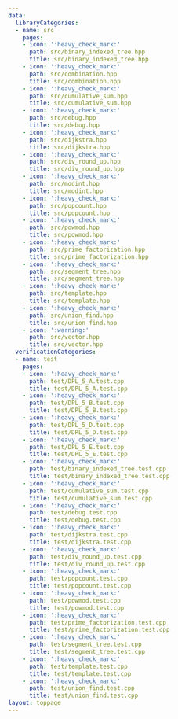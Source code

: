 ```yaml
---
data:
  libraryCategories:
  - name: src
    pages:
    - icon: ':heavy_check_mark:'
      path: src/binary_indexed_tree.hpp
      title: src/binary_indexed_tree.hpp
    - icon: ':heavy_check_mark:'
      path: src/combination.hpp
      title: src/combination.hpp
    - icon: ':heavy_check_mark:'
      path: src/cumulative_sum.hpp
      title: src/cumulative_sum.hpp
    - icon: ':heavy_check_mark:'
      path: src/debug.hpp
      title: src/debug.hpp
    - icon: ':heavy_check_mark:'
      path: src/dijkstra.hpp
      title: src/dijkstra.hpp
    - icon: ':heavy_check_mark:'
      path: src/div_round_up.hpp
      title: src/div_round_up.hpp
    - icon: ':heavy_check_mark:'
      path: src/modint.hpp
      title: src/modint.hpp
    - icon: ':heavy_check_mark:'
      path: src/popcount.hpp
      title: src/popcount.hpp
    - icon: ':heavy_check_mark:'
      path: src/powmod.hpp
      title: src/powmod.hpp
    - icon: ':heavy_check_mark:'
      path: src/prime_factorization.hpp
      title: src/prime_factorization.hpp
    - icon: ':heavy_check_mark:'
      path: src/segment_tree.hpp
      title: src/segment_tree.hpp
    - icon: ':heavy_check_mark:'
      path: src/template.hpp
      title: src/template.hpp
    - icon: ':heavy_check_mark:'
      path: src/union_find.hpp
      title: src/union_find.hpp
    - icon: ':warning:'
      path: src/vector.hpp
      title: src/vector.hpp
  verificationCategories:
  - name: test
    pages:
    - icon: ':heavy_check_mark:'
      path: test/DPL_5_A.test.cpp
      title: test/DPL_5_A.test.cpp
    - icon: ':heavy_check_mark:'
      path: test/DPL_5_B.test.cpp
      title: test/DPL_5_B.test.cpp
    - icon: ':heavy_check_mark:'
      path: test/DPL_5_D.test.cpp
      title: test/DPL_5_D.test.cpp
    - icon: ':heavy_check_mark:'
      path: test/DPL_5_E.test.cpp
      title: test/DPL_5_E.test.cpp
    - icon: ':heavy_check_mark:'
      path: test/binary_indexed_tree.test.cpp
      title: test/binary_indexed_tree.test.cpp
    - icon: ':heavy_check_mark:'
      path: test/cumulative_sum.test.cpp
      title: test/cumulative_sum.test.cpp
    - icon: ':heavy_check_mark:'
      path: test/debug.test.cpp
      title: test/debug.test.cpp
    - icon: ':heavy_check_mark:'
      path: test/dijkstra.test.cpp
      title: test/dijkstra.test.cpp
    - icon: ':heavy_check_mark:'
      path: test/div_round_up.test.cpp
      title: test/div_round_up.test.cpp
    - icon: ':heavy_check_mark:'
      path: test/popcount.test.cpp
      title: test/popcount.test.cpp
    - icon: ':heavy_check_mark:'
      path: test/powmod.test.cpp
      title: test/powmod.test.cpp
    - icon: ':heavy_check_mark:'
      path: test/prime_factorization.test.cpp
      title: test/prime_factorization.test.cpp
    - icon: ':heavy_check_mark:'
      path: test/segment_tree.test.cpp
      title: test/segment_tree.test.cpp
    - icon: ':heavy_check_mark:'
      path: test/template.test.cpp
      title: test/template.test.cpp
    - icon: ':heavy_check_mark:'
      path: test/union_find.test.cpp
      title: test/union_find.test.cpp
layout: toppage
---
```

